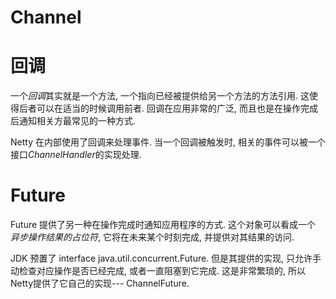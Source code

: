 # Channel

# 回调
一个*回调*其实就是一个方法, 一个指向已经被提供给另一个方法的方法引用.
这使得后者可以在适当的时候调用前者.
回调在应用非常的广泛, 而且也是在操作完成后通知相关方最常见的一种方式.

Netty 在内部使用了回调来处理事件.
当一个回调被触发时, 相关的事件可以被一个接口*ChannelHandler*的实现处理.

# Future
Future 提供了另一种在操作完成时通知应用程序的方式. 这个对象可以看成一个
*异步操作结果的占位符*, 它将在未来某个时刻完成, 并提供对其结果的访问.

JDK 预置了 interface java.util.concurrent.Future. 但是其提供的实现,
只允许手动检查对应操作是否已经完成, 或者一直阻塞到它完成.
这是非常繁琐的, 所以Netty提供了它自己的实现--- ChannelFuture.

